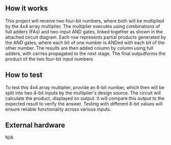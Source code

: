 <!---

This file is used to generate your project datasheet. Please fill in the information below and delete any unused
sections.

You can also include images in this folder and reference them in the markdown. Each image must be less than
512 kb in size, and the combined size of all images must be less than 1 MB.
-->

## How it works

This project will receive two four-bit numbers, where both will be multiplied by the 4x4 array multiplier. 
The multiplier executes using combinations of full adders (FAs) and two-input AND gates, linked together as
shown in the attached circuit diagram. Each row represents partial products generated by the AND gates, 
where each bit of one number is ANDed with each bit of the other number. The results are then added column by
column using full adders, with carries propagated to the next stage. The final outputforms the product of the
two four-bit input numbers

## How to test

To test this 4x4 array multiplier, provide an 8-bit number, which then will be split into two 4-bit inputs by the multiplier's
design source. The circuit will calculate the product, displayed on output. It will compare this output to the expected result
to verify the answer. Testing with different 8-bit values will ensure reliable functionality across various inputs.

## External hardware
N/A
